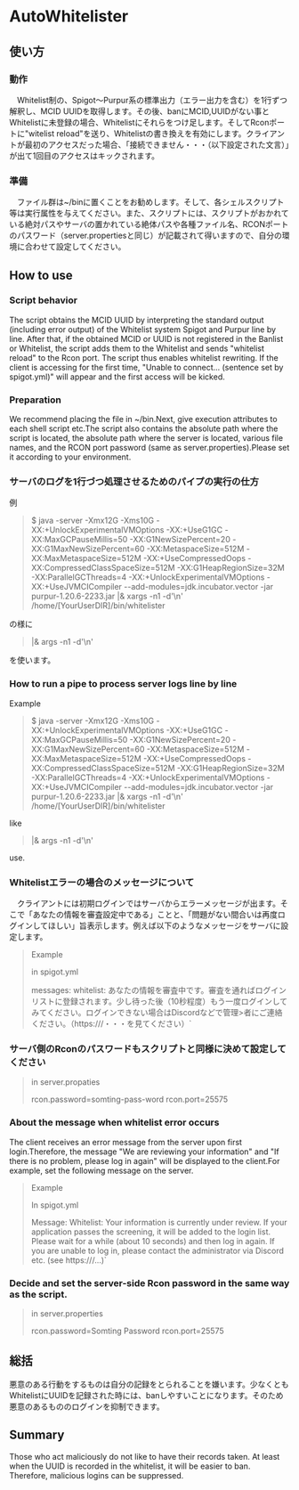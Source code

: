 # AutoWhitelister
## 使い方
### 動作
　Whitelist制の、Spigot～Purpur系の標準出力（エラー出力を含む）を1行ずつ解釈し、MCID UUIDを取得します。その後、banにMCID,UUIDがない事とWhitelistに未登録の場合、Whitelistにそれらをつけ足します。そしてRconポートに"witelist reload"を送り、Whitelistの書き換えを有効にします。クライアントが最初のアクセスだった場合、「接続できません・・・（以下設定された文言）」が出て1回目のアクセスはキックされます。
### 準備
　ファイル群は~/binに置くことをお勧めします。そして、各シェルスクリプト等は実行属性を与えてください。また、スクリプトには、スクリプトがおかれている絶対パスやサーバの置かれている絶体パスや各種ファイル名、RCONポートのパスワード（server.propertiesと同じ）が記載されて得いますので、自分の環境に合わせて設定してください。


## How to use
### Script behavior

The script obtains the MCID UUID by interpreting the standard output (including error output) of the Whitelist system Spigot and Purpur line by line.
After that, if the obtained MCID or UUID is not registered in the Banlist or Whitelist, the script adds them to the Whitelist and sends "whitelist reload" to the Rcon port.
The script thus enables whitelist rewriting.
If the client is accessing for the first time, "Unable to connect... (sentence set by spigot.yml)" will appear and the first access will be kicked.

### Preparation
We recommend placing the file in ~/bin.Next, give execution attributes to each shell script etc.The script also contains the absolute path where the script is located, the absolute path where the server is located, various file names, and the RCON port password (same as server.properties).Please set it according to your environment.

### サーバのログを1行づつ処理させるためのパイプの実行の仕方
例

>$ java -server -Xmx12G -Xms10G -XX:+UnlockExperimentalVMOptions -XX:+UseG1GC -XX:MaxGCPauseMillis=50 -XX:G1NewSizePercent=20 -XX:G1MaxNewSizePercent=60 -XX:MetaspaceSize=512M -XX:MaxMetaspaceSize=512M -XX:+UseCompressedOops -XX:CompressedClassSpaceSize=512M -XX:G1HeapRegionSize=32M -XX:ParallelGCThreads=4 -XX:+UnlockExperimentalVMOptions -XX:+UseJVMCICompiler --add-modules=jdk.incubator.vector -jar purpur-1.20.6-2233.jar |& xargs -n1 -d'\n' /home/[YourUserDIR]/bin/whitelister

の様に

>|& args -n1 -d'\n'

を使います。

### How to run a pipe to process server logs line by line
Example

>$ java -server -Xmx12G -Xms10G -XX:+UnlockExperimentalVMOptions -XX:+UseG1GC -XX:MaxGCPauseMillis=50 -XX:G1NewSizePercent=20 -XX:G1MaxNewSizePercent=60 -XX:MetaspaceSize=512M -XX:MaxMetaspaceSize=512M -XX:+UseCompressedOops -XX:CompressedClassSpaceSize=512M -XX:G1HeapRegionSize=32M -XX:ParallelGCThreads=4 -XX:+UnlockExperimentalVMOptions -XX:+UseJVMCICompiler --add-modules=jdk.incubator.vector -jar purpur-1.20.6-2233.jar |& xargs -n1 -d'\n' /home/[YourUserDIR]/bin/whitelister

like

>|& args -n1 -d'\n'

use.

### Whitelistエラーの場合のメッセージについて
　クライアントには初期ログインではサーバからエラーメッセージが出ます。そこで「あなたの情報を審査設定中である」ことと、「問題がない間合いは再度ログインしてほしい」旨表示します。例えば以下のようなメッセージをサーバに設定します。

>Example
>
>in spigot.yml
>
>messages:
>  whitelist: あなたの情報を審査中です。審査を通ればログインリストに登録されます。少し待った後（10秒程度）もう一度ログインしてみてください。ログインできない場合はDiscordなどで管理>者にご連絡ください。（https:///・・・を見てください）`

### サーバ側のRconのパスワードもスクリプトと同様に決めて設定してください

>in server.propaties
>
>rcon.password=somting-pass-word
>rcon.port=25575

### About the message when whitelist error occurs

The client receives an error message from the server upon first login.Therefore, the message "We are reviewing your information" and "If there is no problem, please log in again" will be displayed to the client.For example, set the following message on the server.

>Example
>
>In spigot.yml
>
>Message:
> Whitelist: Your information is currently under review. If your application passes the screening, it will be added to the login list. Please wait for a while (about 10 seconds) and then log in again. If you are unable to log in, please contact the administrator via Discord etc. (see https:///...)`

### Decide and set the server-side Rcon password in the same way as the script.

>in server.properties
>
>rcon.password=Somting Password
>rcon.port=25575

## 総括
悪意のある行動をするものは自分の記録をとられることを嫌います。少なくともWhitelistにUUIDを記録された時には、banしやすいことになります。そのため悪意のあるもののログインを抑制できます。

## Summary
Those who act maliciously do not like to have their records taken. At least when the UUID is recorded in the whitelist, it will be easier to ban. Therefore, malicious logins can be suppressed.
